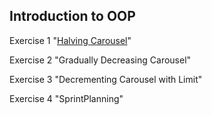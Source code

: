 ## Introduction to OOP
Exercise 1 "[Halving Carousel](https://github.com/pp8a/Java_Basics_ENG/tree/main/OOP/halving-carousel)"

Exercise 2 "Gradually Decreasing Carousel"

Exercise 3 "Decrementing Carousel with Limit"

Exercise 4 "SprintPlanning"

